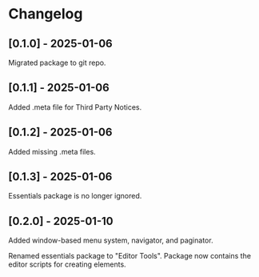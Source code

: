 # Changelog

## [0.1.0] - 2025-01-06
Migrated package to git repo.

## [0.1.1] - 2025-01-06
Added .meta file for Third Party Notices.

## [0.1.2] - 2025-01-06
Added missing .meta files.

## [0.1.3] - 2025-01-06
Essentials package is no longer ignored.

## [0.2.0] - 2025-01-10
Added window-based menu system, navigator, and paginator.

Renamed essentials package to "Editor Tools". Package now contains the editor scripts for creating elements.